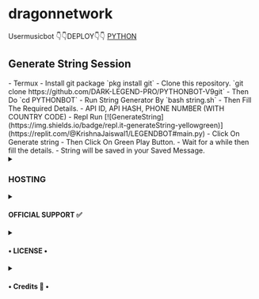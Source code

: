 # dragonnetwork
Usermusicbot
👇👇DEPLOY👇👇 
[PYTHON](https://github.com/DARK-LEGEND-PRO/PYTHONBOT-V9)
 <summary>
 <h2>Generate String Session</h2>
 </summary> 
- Termux - Install git package `pkg install git`
- Clone this repository. `git clone https://github.com/DARK-LEGEND-PRO/PYTHONBOT-V9git` 
- Then Do `cd PYTHONBOT` 
- Run String Generator By `bash string.sh` 
- Then Fill The Required Details. - API ID, API HASH, PHONE NUMBER (WITH COUNTRY CODE) 
- Repl Run [![GenerateString](https://img.shields.io/badge/repl.it-generateString-yellowgreen)](https://replit.com/@KrishnaJaiswal1/LEGENDBOT#main.py) 
- Click On Generate string 
- Then Click On Green Play Button. 
- Wait for a while then fill the details. 
- String will be saved in your Saved Message. 
</details>
 <details> 
<summary> 
<h3>HOSTING</h3> 
</summary> 
👇👇DEPLOY👇👇 2 3
 [PYTHON](https://github.com/DARK-LEGEND-PRO/PYTHONBOT-V9) 
4 Generate String Session 5 
6 - Termux 
7 - Install git package 
8 `pkg install git` 
9 - Clone this repository. 
10 `git clone https://github.com/DARK-LEGEND-PRO/PYTHONBOT-V9git` 
11 - Then Do 
12 `cd PYTHONBOT` 
13 - Run String Generator By 
14 `bash string.sh` 
15 - Then Fill The Required Details. 
16 - API ID, API HASH, PHONE NUMBER (WITH COUNTRY CODE) 17 
18 - Repl 
19 run
20 
21 [![GenerateString](https://img.shields.io/badge/repl.it-generateString-yellowgreen)] 
22 (https://replit.com/@KrishnaJaiswal1/LEGENDBOT#main.py)
23 - Click On Generate string 
24 - Then Click On Green Play Button. 
25 - Wait for a while then fill the details. 
26 - String will be saved in your Saved Message. 
27 
28 
29 
30 HOSTING - Choose A Hosting Site. And fill the mandatory vars. 
## Deploys 
- You Can Deploy it on 
- [Zeet](https://zeet.co/new) 
- [Uffizzi](https://uffizzi.com) 
- Any Other VPS. 
- No support for Termux Yet. 
[![Deploy To Heroku](https://www.herokucdn.com/deploy/button.svg)]
(https://heroku.com/deploy?template=https://github.com/DARK-LEGEND-PRO/PYTHONBOT-V9/) 
## Mandatory Vars 
- Some of the environment variables are mandatory. 
- These are listed below. 
- `APP_ID`: You can get this value from [here](https://my.telegram.org) 
- `API_HASH`: You can get this value from [here](https://my.telegram.org) 
- `ENV`: `ANYTHING` 
- `PYTHON_STRING`: You can get this value from running `python3 string_session.py` in termux after cloning this repo. Or just using [repl run](https://repl.it/@itzglegendvv/PYTHONBOT4#main.py) 
- `LOG_GROUP`: Make a Channel Or Group and get it's id. 
- `DATABASE_URL`: Make a database on elephant sql and paste the url. 
- `DB_URI`: Same as `DATABASE_URL` - `BOT_TOKEN`: Make a Bot from [Botfather](https://t.me/botfather) and paste the bot token here. 
- `BOT_USERNAME`: Paste the Username of bot that you made from [BotFather](https://t.me/botfather). 
- The userbot will not work without setting the mandatory vars. 
</details> 
<details> 
<summary> 
<h4>OFFICIAL SUPPORT ✅</h4> 
</summary> 
``` Get help regarding setting up your PYTHONBOT in our official support Group and get updates notifications in Update Channel. 
``` <a href="https://t.me/Python_Userbot_Support"><img src="https://img.shields.io/badge/Join-Support%20Channel-red.svg?style=for-the-badge&logo=Telegram"></a>
 <a href="https://t.me/Python_Userbot_Support"><img src="https://img.shields.io/badge/Join-Support%20Group-red.svg?style=for-the-badge&logo=Telegram"></a> 
[![Contact Me](https://img.shields.io/badge/Telegram-Contact%20Me-informational)]
(https://t.me/Legendl_Mr_Hacker) 
</details> 
<details> 
<summary> 
<h4>• 
LICENSE 
•</h4> 
</summary> 
![](https://www.gnu.org/graphics/gplv3-or-later.png) Copyright (C) 2021 LEGEND-LX Poject [PYTHONBOT]
(https://github.com/DARK-LEGEND-PRO/PYTHONBOT-V9) is free software: you can redistribute it and/or modify it under the terms of the GNU General Public License as published by the Free Software Foundation, 
either version 3 of the License, 
or (at your option) any later version. 
This program is distributed in the hope that it will be useful, 
but WITHOUT ANY WARRANTY; without even the implied warranty of MERCHANTABILITY or FITNESS FOR A PARTICULAR PURPOSE. 
See the GNU General Public License for more details. 
You should have received a copy of the GNU General Public License along with this program. 
If not, see <https://www.gnu.org/licenses/>. 
</details> 
<details> 
<summary> 
<h4>• 
Credits 🏅 
•</h4> 
</summary> 
• [LEGEND-LX](https://github.com/DARK-LEGEND-PRO):OWNER 
</details> 
